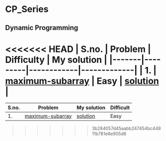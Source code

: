 # CP_Series
## Dynamic Programming

<<<<<<< HEAD
| S.no. | Problem | Difficulty | My solution |
|-------|---------|------------|-------------|
| 1. | [maximum-subarray](https://leetcode.com/problems/maximum-subarray/submissions/) | Easy | [solution](https://github.com/Mayank151c/CP_Series/blob/main/maximum-subarray.cpp) |
=======
| S.no. | Problem | My solution | Difficult |
|-------|---------|-------------|-----------|
| 1. | [maximum-subarray](https://leetcode.com/problems/maximum-subarray/submissions/) | [solution](https://github.com/Mayank151c/CP_Series/blob/main/maximum-subarray.cpp) | Easy |
>>>>>>> 3b284057d45aabb247454bc44811b781e8e905d6
